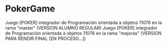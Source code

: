 # PokerGame
Juego [POKER] integrador de Programación orientada a objetos 11076 en la rama "master" (VERSION ALUMNO REGULAR)
Juego [POKER] integrador de Programación orientada a objetos 11076 en la rama "mejoras" (VERSION PARA RENDIR FINAL [EN PROCESO...])
